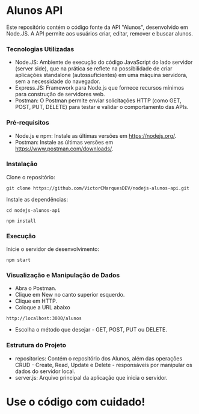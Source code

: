 
# Alunos API

Este repositório contém o código fonte da API "Alunos", desenvolvido em Node.JS. A API permite aos usuários criar, editar, remover e buscar alunos.

### Tecnologias Utilizadas

* Node.JS: Ambiente de execução do código JavaScript do lado servidor (server side), que na prática se reflete na possibilidade de criar aplicações standalone (autossuficientes) em uma máquina servidora, sem a necessidade do navegador.
* Express.JS: Framework para Node.js que fornece recursos mínimos para construção de servidores web.
* Postman: O Postman permite enviar solicitações HTTP (como GET, POST, PUT, DELETE) para testar e validar o comportamento das APIs.

### Pré-requisitos
* Node.js e npm: Instale as últimas versões em https://nodejs.org/.
* Postman: Instale as últimas versões em https://www.postman.com/downloads/.

### Instalação
Clone o repositório:
```
git clone https://github.com/VictorCMarquesDEV/nodejs-alunos-api.git
```


Instale as dependências:
```
cd nodejs-alunos-api
```
```
npm install
```

### Execução
Inicie o servidor de desenvolvimento:
```
npm start
```

### Visualização e Manipulação de Dados
* Abra o Postman.
* Clique em New no canto superior esquerdo.
* Clique em HTTP.
* Coloque a URL abaixo
```
http://localhost:3000/alunos
```
* Escolha o método que desejar - GET, POST, PUT ou DELETE.

### Estrutura do Projeto
* repositories: Contém o repositório dos Alunos, além das operações CRUD - Create, Read, Update e Delete - responsáveis por manipular os dados do servidor local.
* server.js: Arquivo principal da aplicação que inicia o servidor.

# Use o código com cuidado!
